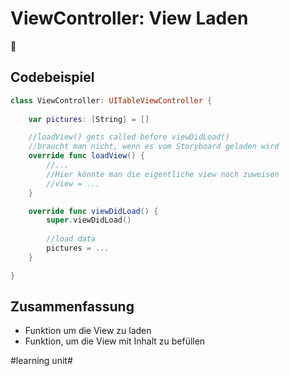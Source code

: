 # ViewController: View Laden
🏁

## Codebeispiel

```swift
class ViewController: UITableViewController {
    
    var pictures: [String] = []

	//loadView() gets called before viewDidLoad()
	//braucht man nicht, wenn es vom Storyboard geladen wird
	override func loadView() {
		//...
		//Hier könnte man die eigentliche view noch zuweisen
		//view = ...
	}

    override func viewDidLoad() {
        super.viewDidLoad()
        
       	//load data
		pictures = ...
    }

}
```


## Zusammenfassung
- Funktion um die View zu laden
- Funktion, um die View mit Inhalt zu befüllen

#learning unit#